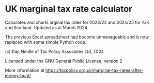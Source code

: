 # UK marginal tax rate calculator

Calculates and charts arginal tax rates for 2023/24 and 2024/25 for rUK and Scotland. 
Updated as at March 2024.

The previous Excel spreadsheet had become unmanageable and is now replaced with some simple Python code.

(c) Dan Neidle of Tax Policy Associates Ltd, 2024

Licensed under the GNU General Public License, version 2

More information at https://taxpolicy.org.uk/marginal-tax-rates-after-jeremy-hunt/
